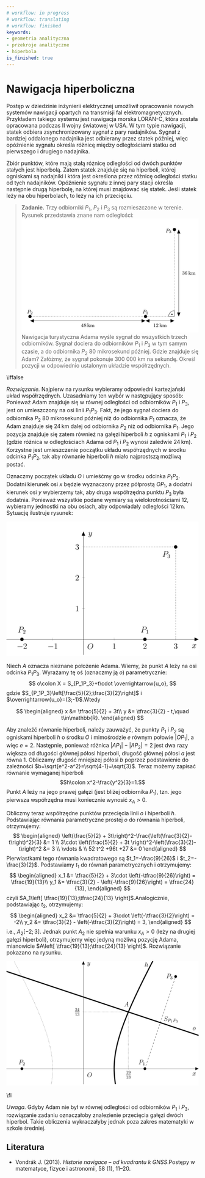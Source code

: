 ```yaml
---
# workflow: in progress
# workflow: translating
# workflow: finished
keywords:
- geometria analityczna
- przekroje analityczne
- hiperbola
is_finished: true
---
```


# Nawigacja hiperboliczna

Postęp w dziedzinie inżynierii elektrycznej umożliwił opracowanie nowych systemów nawigacji
opartych na transmisji fal elektromagnetycznych.
Przykładem takiego systemu jest nawigacja morska LORAN-C,
która została opracowana podczas II wojny światowej w USA.
W tym typie nawigacji,
statek odbiera zsynchronizowany sygnał z pary nadajników.
Sygnał z bardziej oddalonego nadajnika jest odbierany przez statek później,
więc opóźnienie sygnału określa różnicę między odległościami statku od pierwszego i drugiego nadajnika.

Zbiór punktów, które mają stałą różnicę odległości
od dwóch punktów stałych jest hiperbolą.
Zatem statek znajduje się na hiperboli,
której ogniskami są nadajniki i która jest określona przez
 różnicę odległości statku od tych nadajników.
Opóźnienie sygnału z innej pary stacji określa następnie drugą hiperbolę, na której musi znajdować się statek. Jeśli statek leży na obu hiperbolach,
to leży na ich przecięciu.

> **Zadanie.** Trzy odbiorniki $P_1$, $P_2$ i $P_3$ są rozmieszczone w terenie.
> Rysunek przedstawia znane nam odległości:
> ![Przydział zadania](math4you_00019_a.jpg)
> Nawigacja turystyczna Adama wyśle sygnał do wszystkich trzech odbiorników.
> Sygnał dociera do odbiorników $P_1$ i $P_3$ w tym samym czasie, a do odbiornika $P_2$ 80 mikrosekund później.
> Gdzie znajduje się Adam?
>Załóżmy, że sygnał pokonuje 300 000 km na sekundę.
> Określ pozycji w odpowiednio ustalonym układzie współrzędnych.

\iffalse

*Rozwiązanie.* Najpierw na rysunku wybieramy odpowiedni kartezjański układ współrzędnych. 
Uzasadniamy ten wybór w następujący sposób: Ponieważ Adam znajduje się w równej odległości od odbiorników $P_1$ i $P_3$, jest on umieszczony na osi linii $P_1P_3$.
Fakt, że jego sygnał dociera do odbiornika $P_2$ 80 mikrosekund później niż do odbiornika $P_1$ oznacza, że Adam znajduje się $24\,\text{km}$ dalej od odbiornika $P_2$ niż od odbiornika $P_1$.
Jego pozycja znajduje się zatem również na gałęzi hiperboli $h$ z ogniskami $P_1$ i $P_2$ (gdzie różnica w odległościach Adama od $P_1$ i $P_2$ wynosi zaledwie $24\,\text{km}$).
Korzystne jest umieszczenie początku układu współrzędnych w środku odcinka $P_1P_2$, tak aby równanie hiperboli $h$ miało najprostszą możliwą postać.

Oznaczmy początek układu $O$ i umieśćmy go w środku odcinka $P_1P_2$. Dodatni kierunek osi $x$ będzie wyznaczony przez półprostą $OP_1$, a dodatni kierunek osi $y$ wybierzemy tak, aby druga współrzędna punktu $P_3$ była dodatnia.
Ponieważ wszystkie podane wymiary są wielokrotnościami $12$, wybieramy jednostki na obu osiach, aby odpowiadały odległości $12\,\text{km}$.
Sytuację ilustruje rysunek:

![Wprowadzenie układu współrzędnych](math4you_00019_b.jpg)

Niech $A$ oznacza nieznane położenie Adama.
Wiemy, że punkt $A$ leży na osi odcinka $P_1P_3$. Wyrażamy tę oś (oznaczmy ją $o$) parametrycznie:
$$
o\colon X = S_{P_1P_3}+t\cdot \overrightarrow{u_o},
$$ 
gdzie $S_{P_1P_3}\left[\frac{5}{2};\frac{3}{2}\right]$ 
i  $\overrightarrow{u_o}=(3;-1)$.Wtedy

$$
\begin{aligned}
x &= \tfrac{5}{2} + 3t\\
y &= \tfrac{3}{2} - t,\quad t\in\mathbb{R}.
\end{aligned}
$$

Aby znaleźć równanie hiperboli, należy zauważyć, że punkty $P_1$ i $P_2$ są ogniskami hiperboli $h$ o środku $O$ i mimośrodzie $e$ równym połowie $|OP_1|$, a więc $e=2$. Następnie, ponieważ różnica $|AP_1|-|AP_2|=2$ jest dwa razy większa od długości głównej półosi hiperboli, długość głównej półosi $a$ jest równa $1$.
Obliczamy długość mniejszej półosi $b$ poprzez podstawienie do zależności
$b=\sqrt{e^2-a^2}=\sqrt{4-1}=\sqrt{3}$. 
Teraz możemy zapisać równanie wymaganej hiperboli
$$h\colon x^2-\frac{y^2}{3}=1.$$
Punkt $A$ leży na jego prawej gałęzi (jest bliżej odbiornika $P_1$),
tzn. jego pierwsza współrzędna musi koniecznie wynosić $x_A>0$.

Obliczmy teraz współrzędne punktów przecięcia
linii $o$ i hiperboli $h$.
Podstawiając równania parametryczne prostej $o$
do równania hiperboli, otrzymujemy:
$$
\begin{aligned}
\left(\frac{5}{2} + 3t\right)^2-\frac{\left(\frac{3}{2}-t\right)^2}{3} &= 1 \\
3\cdot \left(\frac{5}{2} + 3t \right)^2-\left(\frac{3}{2}-t\right)^2 &= 3 \\
\vdots & \\
52 t^2 +96t +27 &= 0 
\end{aligned}
$$
Pierwiastkami tego równania kwadratowego są $t_1=-\frac{9}{26}$ i $t_2=-\frac{3}{2}$. Podstawiamy $t_1$ do równań parametrycznych i otrzymujemy:
$$
\begin{aligned}
x_1 &= \tfrac{5}{2} + 3\cdot \left(-\tfrac{9}{26}\right) = \tfrac{19}{13}\\
y_1 &= \tfrac{3}{2} - \left(-\tfrac{9}{26}\right) = \tfrac{24}{13},
\end{aligned}
$$
czyli $A_1\left[ \tfrac{19}{13};\tfrac{24}{13} \right]$.Analogicznie, podstawiając $t_2$, otrzymujemy:
$$
\begin{aligned}
x_2 &= \tfrac{5}{2} + 3\cdot \left(-\tfrac{3}{2}\right) = -2\\
y_2 &= \tfrac{3}{2} - \left(-\tfrac{3}{2}\right) = 3,
\end{aligned}
$$
i.e., $A_2 \left[ -2;3 \right]$. 
Jednak punkt $A_2$ nie spełnia warunku $x_A > 0$ (leży na drugiej gałęzi hiperboli),
otrzymujemy więc jedyną możliwą pozycję Adama,
mianowicie $A\left[ \tfrac{19}{13};\tfrac{24}{13} \right]$. 
Rozwiązanie pokazano na rysunku.

![Rozwiązanie zadania](math4you_00019_c.jpg)

\fi

*Uwaga.* Gdyby Adam nie był w równej odległości od odbiorników $P_1$ i $P_3$,
rozwiązanie zadaniu oznaczałoby znalezienie przecięcia gałęzi dwóch hiperbol.
Takie obliczenia wykraczałyby jednak poza zakres matematyki w szkole średniej.

## Literatura

* Vondrák J. (2013). *Historie navigace – od kvadrantu k GNSS*.Postępy w matematyce, fizyce i astronomii, 58 (1), 11–20.

